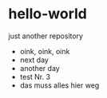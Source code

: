 # hello-world

just another repository

- oink, oink, oink
- next day
- another day
- test Nr. 3
- das muss alles hier weg
